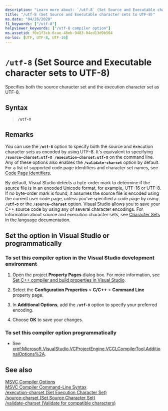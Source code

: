 ```yaml
---
description: "Learn more about: `/utf-8` (Set Source and Executable character sets to UTF-8)"
title: "/utf-8 (Set Source and Executable character sets to UTF-8)"
ms.date: "04/26/2020"
f1_keywords: ["/utf-8"]
helpviewer_keywords: ["/utf-8 compiler option"]
ms.assetid: f0e1f3cb-6cae-46eb-9483-04ed13d9b504
no-loc: [UTF, UTF-8, UTF-16]
---
```

# `/utf-8` (Set Source and Executable character sets to UTF-8)

Specifies both the source character set and the execution character set as UTF-8.

## Syntax

> **`/utf-8`**

## Remarks

You can use the **`/utf-8`** option to specify both the source and execution character sets as encoded by using UTF-8. It's equivalent to specifying **`/source-charset:utf-8 /execution-charset:utf-8`** on the command line. Any of these options also enables the **`/validate-charset`** option by default. For a list of supported code page identifiers and character set names, see [Code Page Identifiers](/windows/win32/Intl/code-page-identifiers).

By default, Visual Studio detects a byte-order mark to determine if the source file is in an encoded Unicode format, for example, UTF-16 or UTF-8. If no byte-order mark is found, it assumes the source file is encoded using the current user code page, unless you've specified a code page by using **`/utf-8`** or the **`/source-charset`** option. Visual Studio allows you to save your C++ source code by using any of several character encodings. For information about source and execution character sets, see [Character Sets](../../cpp/character-sets.md) in the language documentation.

## Set the option in Visual Studio or programmatically

### To set this compiler option in the Visual Studio development environment

1. Open the project **Property Pages** dialog box. For more information, see [Set C++ compiler and build properties in Visual Studio](../working-with-project-properties.md).

1. Select the **Configuration Properties** > **C/C++** > **Command Line** property page.

1. In **Additional Options**, add the **`/utf-8`** option to specify your preferred encoding.

1. Choose **OK** to save your changes.

### To set this compiler option programmatically

- See <xref:Microsoft.VisualStudio.VCProjectEngine.VCCLCompilerTool.AdditionalOptions%2A>.

## See also

[MSVC Compiler Options](compiler-options.md)<br/>
[MSVC Compiler Command-Line Syntax](compiler-command-line-syntax.md)<br/>
[/execution-charset (Set Execution Character Set)](execution-charset-set-execution-character-set.md)<br/>
[/source-charset (Set Source Character Set)](source-charset-set-source-character-set.md)<br/>
[/validate-charset (Validate for compatible characters)](validate-charset-validate-for-compatible-characters.md)
